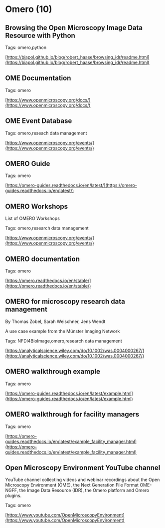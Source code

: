 # Omero (10)
## Browsing the Open Microscopy Image Data Resource with Python



Tags: omero,python

[https://biapol.github.io/blog/robert_haase/browsing_idr/readme.html](https://biapol.github.io/blog/robert_haase/browsing_idr/readme.html)

## OME Documentation



Tags: omero

[https://www.openmicroscopy.org/docs/](https://www.openmicroscopy.org/docs/)

## OME Event Database



Tags: omero,reseach data management

[https://www.openmicroscopy.org/events/](https://www.openmicroscopy.org/events/)

## OMERO Guide



Tags: omero

[https://omero-guides.readthedocs.io/en/latest/](https://omero-guides.readthedocs.io/en/latest/)

## OMERO Workshops



List of OMERO Workshops

Tags: omero,research data management

[https://www.openmicroscopy.org/events/](https://www.openmicroscopy.org/events/)

## OMERO documentation



Tags: omero

[https://omero.readthedocs.io/en/stable/](https://omero.readthedocs.io/en/stable/)

## OMERO for microscopy research data management
By Thomas Zobel, Sarah Weischner, Jens Wendt



A use case example from the Münster Imaging Network

Tags: NFDI4BioImage,omero,research data management

[https://analyticalscience.wiley.com/do/10.1002/was.0004000267/](https://analyticalscience.wiley.com/do/10.1002/was.0004000267/)

## OMERO walkthrough example



Tags: omero

[https://omero-guides.readthedocs.io/en/latest/example.html](https://omero-guides.readthedocs.io/en/latest/example.html)

## OMERO walkthrough for facility managers



Tags: omero

[https://omero-guides.readthedocs.io/en/latest/example_facility_manager.html](https://omero-guides.readthedocs.io/en/latest/example_facility_manager.html)

## Open Microscopy Environment YouTube channel



YouTube channel collecting videos and webinar recordings about the Open Microscopy Environment (OME), the Next Generation File Format OME-NGFF, the Image Data Resource (IDR), the Omero platform and Omero plugins.

Tags: omero

[https://www.youtube.com/OpenMicroscopyEnvironment](https://www.youtube.com/OpenMicroscopyEnvironment)

